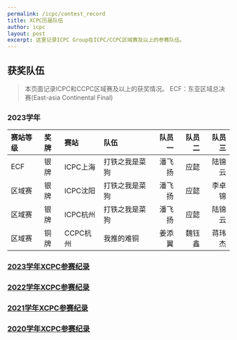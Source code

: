 ```yaml
---
permalink: /icpc/contest_record
title: XCPC历届队伍
author: icpc
layout: post
excerpt: 这里记录ICPC Group在ICPC/CCPC区域赛及以上的参赛队伍。
---
```


## 获奖队伍

> 本页面记录ICPC和CCPC区域赛及以上的获奖情况。 
> ECF：东亚区域总决赛(East-asia Continental Final)

### 2023学年

| 赛站等级 | 奖牌 | 赛站     | 队伍      | 队员一 | 队员二 | 队员三 |
|:-----|:---|:-------|:--------|----:|----:|----:|
| ECF  | 银牌 | ICPC上海 | 打铁之我是菜狗 | 潘飞扬 |  应懿 | 陆锦云 |
| 区域赛  | 银牌 | ICPC沈阳 | 打铁之我是菜狗 | 潘飞扬 |  应懿 | 李卓锦 |
| 区域赛  | 银牌 | ICPC杭州 | 打铁之我是菜狗 | 潘飞扬 |  应懿 | 陆锦云 |
| 区域赛  | 铜牌 | CCPC杭州 | 我推的难铜   | 姜添翼 | 魏钰鑫 | 蒋玮杰 |

### [2023学年XCPC参赛纪录](/icpc/contest_record_2023)

### [2022学年XCPC参赛纪录](/icpc/contest_record_2022)

### [2021学年XCPC参赛纪录](/icpc/contest_record_2021)

### [2020学年XCPC参赛纪录](/icpc/contest_record_2020)
